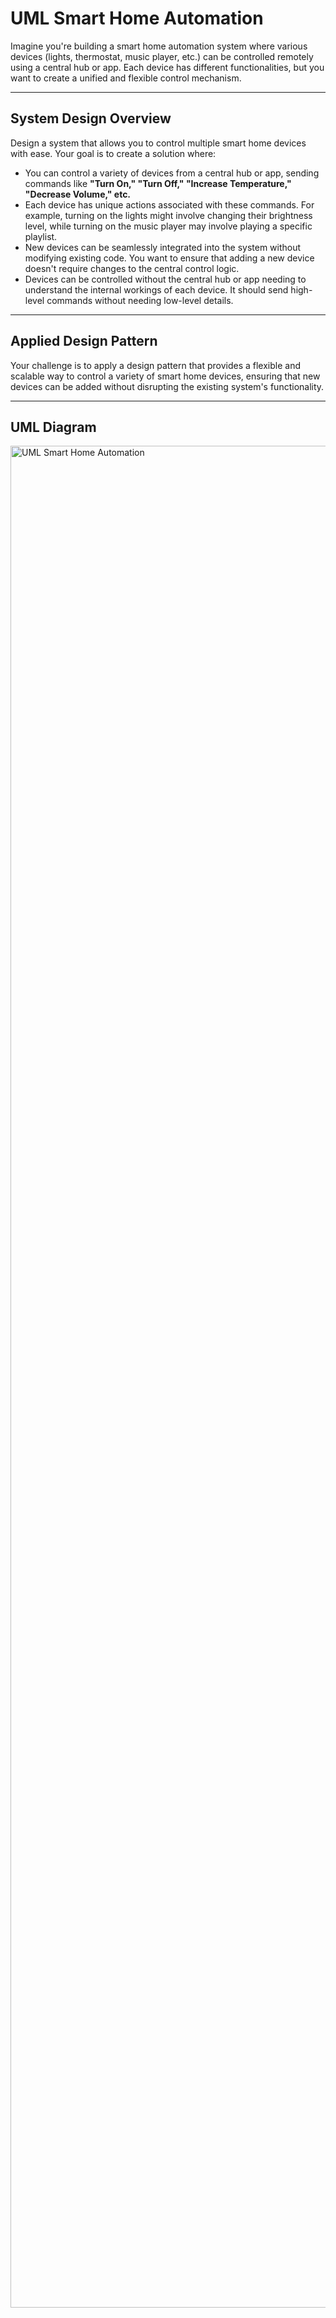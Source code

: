 # UML Smart Home Automation

Imagine you're building a smart home automation system where various devices (lights, thermostat, music player, etc.) can be controlled remotely using a central hub or app. Each device has different functionalities, but you want to create a unified and flexible control mechanism.

---

## System Design Overview

Design a system that allows you to control multiple smart home devices with ease. Your goal is to create a solution where:

- You can control a variety of devices from a central hub or app, sending commands like **"Turn On," "Turn Off," "Increase Temperature," "Decrease Volume," etc.**  
- Each device has unique actions associated with these commands. For example, turning on the lights might involve changing their brightness level, while turning on the music player may involve playing a specific playlist.  
- New devices can be seamlessly integrated into the system without modifying existing code. You want to ensure that adding a new device doesn't require changes to the central control logic.  
- Devices can be controlled without the central hub or app needing to understand the internal workings of each device. It should send high-level commands without needing low-level details.  

---

## Applied Design Pattern

Your challenge is to apply a design pattern that provides a flexible and scalable way to control a variety of smart home devices, ensuring that new devices can be added without disrupting the existing system's functionality.

---

## UML Diagram

<img width="4309" height="2979" alt="UML Smart Home Automation" src="https://github.com/user-attachments/assets/de1cbc4c-4eef-4c52-ab48-ef57267fc5f9" />
